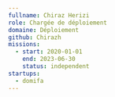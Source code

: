 ```yaml
---
fullname: Chiraz Herizi
role: Chargée de déploiement
domaine: Déploiement
github: Chirazh
missions:
  - start: 2020-01-01
    end: 2023-06-30
    status: independent
startups:
  - domifa
---
```

